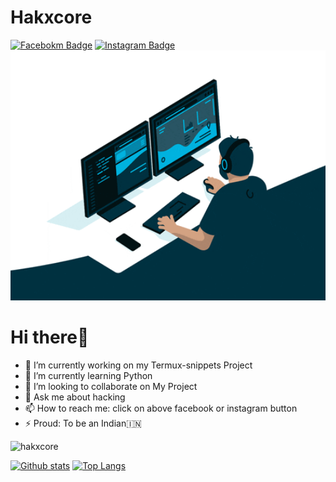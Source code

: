 # Hakxcore
  [![Facebokm Badge](https://img.shields.io/badge/-Mukesh_Kumar-blue?style=flat&logo=Facebook&logoColor=white&link=https://www.facebook.com/profile.php?id=100020452812971)](https://www.facebook.com/profile.php?id=100020452812971) [![Instagram Badge](https://img.shields.io/badge/-Mukesh_Kumar-f01397?style=flat&logo=Instagram&logoColor=white&link=https://www.instagram.com/the_intellectual_kiddy/)](https://www.instagram.com/the_intellectual_kiddy/)
  <img src="/media/aboutme.gif" alt="About me" width="100%" height="400">
# Hi there👋
- 🔭 I’m currently working on my Termux-snippets Project
- 🌱 I’m currently learning Python
- 👯 I’m looking to collaborate on My Project
- 💬 Ask me about hacking 
- 📫 How to reach me: click on above facebook or instagram button
- ⚡ Proud: To be an Indian🇮🇳
<p align=left> <img src=https://komarev.com/ghpvc/?username=hakxcore alt=hakxcore /> </p>

[![Github stats](https://github-readme-stats.vercel.app/api?username=hakxcore&show_icons=true&theme=default&include_all_commits=true)](https://github.com/hakxcore/github-readme-stats)
[![Top Langs](https://github-readme-stats.vercel.app/api/top-langs/?username=hakxcore&layout=compact&theme=default)](https://github.com/hakxcore/github-readme-stats)
